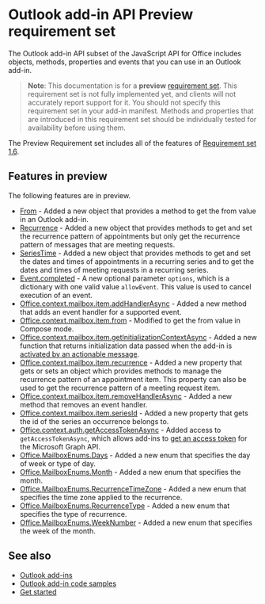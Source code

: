 # Outlook add-in API Preview requirement set

The Outlook add-in API subset of the JavaScript API for Office includes objects, methods, properties and events that you can use in an Outlook add-in.

> **Note**: This documentation is for a **preview** [requirement set](../tutorial-api-requirement-sets.md). This requirement set is not fully implemented yet, and clients will not accurately report support for it. You should not specify this requirement set in your add-in manifest. Methods and properties that are introduced in this requirement set should be individually tested for availability before using them.

The Preview Requirement set includes all of the features of [Requirement set 1.6](../1.6/index.md). 

## Features in preview

The following features are in preview.

- [From](https://dev.office.com/reference/add-ins/outlook/preview/From?product=outlook&version=preview) - Added a new object that provides a method to get the from value in an Outlook add-in.
- [Recurrence](https://dev.office.com/reference/add-ins/outlook/preview/Recurrence?product=outlook&version=preview) - Added a new object that provides methods to get and set the recurrence pattern of appointments but only get the recurrence pattern of messages that are meeting requests.
- [SeriesTime](https://dev.office.com/reference/add-ins/outlook/preview/SeriesTime?product=outlook&version=preview) - Added a new object that provides methods to get and set the dates and times of appointments in a recurring series and to get the dates and times of meeting requests in a recurring series.
- [Event.completed](https://dev.office.com/reference/add-ins/outlook/preview/Event?product=outlook&version=preview#completedoptions) - A new optional parameter `options`, which is a dictionary with one valid value `allowEvent`. This value is used to cancel execution of an event.
- [Office.context.mailbox.item.addHandlerAsync](https://dev.office.com/reference/add-ins/outlook/preview/Office.context.mailbox.item?product=outlook&version=preview#addhandlerasynceventtype-handler-options-callback) - Added a new method that adds an event handler for a supported event.
- [Office.context.mailbox.item.from](https://dev.office.com/reference/add-ins/outlook/preview/Office.context.mailbox.item?product=outlook&version=preview#from-emailaddressdetailsfrom) - Modified to get the from value in Compose mode.
- [Office.context.mailbox.item.getInitializationContextAsync](https://dev.office.com/reference/add-ins/outlook/preview/Office.context.mailbox.item?product=outlook&version=preview#getinitializationcontextasyncoptions-callback) - Added a new function that returns initialization data passed when the add-in is [activated by an actionable message](https://docs.microsoft.com/outlook/actionable-messages/invoke-add-in-from-actionable-message).
- [Office.context.mailbox.item.recurrence](https://dev.office.com/reference/add-ins/outlook/preview/Office.context.mailbox.item?product=outlook&version=preview#nullable-recurrence-recurrence) - Added a new property that gets or sets an object which provides methods to manage the recurrence pattern of an appointment item. This property can also be used to get the recurrence pattern of a meeting request item.
- [Office.context.mailbox.item.removeHandlerAsync](https://dev.office.com/reference/add-ins/outlook/preview/Office.context.mailbox.item?product=outlook&version=preview#removehandlerasynceventtype-handler-options-callback) - Added a new method that removes an event handler.
- [Office.context.mailbox.item.seriesId](https://dev.office.com/reference/add-ins/outlook/preview/Office.context.mailbox.item?product=outlook&version=preview#nullable-seriesid-string) - Added a new property that gets the id of the series an occurrence belongs to.
- [Office.context.auth.getAccessTokenAsync](https://dev.office.com/reference/add-ins/shared/Office.context.auth.getAccessTokenAsync?product=outlook) - Added access to `getAccessTokenAsync`, which allows add-ins to [get an access token](https://docs.microsoft.com/outlook/add-ins/authenticate-a-user-with-an-sso-token) for the Microsoft Graph API.
- [Office.MailboxEnums.Days](https://dev.office.com/reference/add-ins/outlook/preview/Office.MailboxEnums?product=outlook&version=preview#days-string) - Added a new enum that specifies the day of week or type of day. 
- [Office.MailboxEnums.Month](https://dev.office.com/reference/add-ins/outlook/preview/Office.MailboxEnums?product=outlook&version=preview#month-string) - Added a new enum that specifies the month.
- [Office.MailboxEnums.RecurrenceTimeZone](https://dev.office.com/reference/add-ins/outlook/preview/Office.MailboxEnums?product=outlook&version=preview#recurrencetimezone-string) - Added a new enum that specifies the time zone applied to the recurrence.
- [Office.MailboxEnums.RecurrenceType](https://dev.office.com/reference/add-ins/outlook/preview/Office.MailboxEnums?product=outlook&version=preview#recurrencetype-string) - Added a new enum that specifies the type of recurrence. 
- [Office.MailboxEnums.WeekNumber](https://dev.office.com/reference/add-ins/outlook/preview/Office.MailboxEnums?product=outlook&version=preview#weeknumber-string) - Added a new enum that specifies the week of the month.

## See also

- [Outlook add-ins](https://docs.microsoft.com/outlook/add-ins/)
- [Outlook add-in code samples](https://developer.microsoft.com/outlook/gallery/?filterBy=Outlook,Samples,Add-ins)
- [Get started](https://docs.microsoft.com/outlook/add-ins/quick-start)
